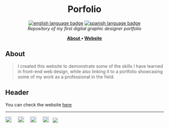 <!-- TITLE -->
<h1 align="center"> Porfolio </h1>

<!-- INTRO: banner, languages and brief description -->
<p align="center">
<a href=""> <img src="https://img.shields.io/badge/lang-en-white" alt="english language badge"></a> 
<a href=""> <img src="https://img.shields.io/badge/lang-es-white" alt="spanish language badge"></a> <br />
<i> Repository of my first digital graphic designer portfolio </i> <br />
</p>

<!-- INTRO: index -->
<p align="center"> <b>
<a href="#about"> About </a> • 
<a href="#header"> Website </a> 
</b> </p> 

<!-- ABOUT -->
## About
>I created this website to demonstrate some of the skills I have learned in front-end web design, while also linking it to a portfolio showcasing some of my work as a professional in the field.

<!-- BODY -->
## Header
You can check the website <a href=""> here </a>


<!-- FOOTER -->

---
<a href="https://www.linkedin.com/in/rossattism/"><img src="https://github.com/gauravghongde/social-icons/blob/master/PNG/White/LinkedIN_white.png?raw=true" alt="Linkedin Logo" style="width: 20px; height: 20px" /></a> &nbsp; &nbsp; 
<a href="https://github.com/rossattism"><img src="https://github.com/gauravghongde/social-icons/blob/master/PNG/White/Github_white.png?raw=true" alt="GitHub logo" style="width: 20px; height: 20px" /></a> &nbsp; &nbsp; 
<a href="https://open.spotify.com/user/21bih47uzlxunyyi4gbbvyvty"><img src="https://github.com/gauravghongde/social-icons/blob/master/PNG/White/Spotify_white.png?raw=true" alt="Spotify logo" style="width: 20px; height: 20px" /></a> &nbsp; &nbsp; 
<a href="mailto:rossattism@gmail.com"><img src="https://github.com/gauravghongde/social-icons/blob/master/PNG/White/Gmail_white.png?raw=true" alt="GMAIL logo" style="width: 20px; height: 20px" /></a> &nbsp;
<a href="https://shields.io/"><img src="https://img.shields.io/badge/Made with-♥-black" /></a>
